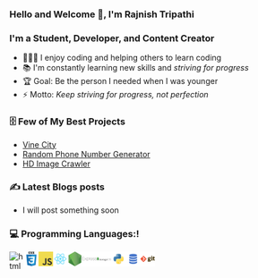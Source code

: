 ### Hello and Welcome 👋, I'm Rajnish Tripathi

### I'm a Student, Developer, and Content Creator
- 👨🏽‍🎓 I enjoy coding and helping others to learn coding
- 📚 I'm constantly learning new skills and _striving for progress_
- 🏆 Goal: Be the person I needed when I was younger
- ⚡ Motto: _Keep striving for progress, not perfection_

### 🗄️ Few of My Best Projects
<!-- BLOG-POST-LIST:START -->
- [Vine City](https://github.com/rajnishtripathi2001/Vine-City)
- [ Random Phone Number Generator](https://github.com/rajnishtripathi2001/Random-Phone-Number-Generator)
- [HD Image Crawler ](https://github.com/rajnishtripathi2001/Fetching-images-with-API)

<!-- BLOG-POST-LIST:END -->

### ✍️ Latest Blogs posts
<!-- BLOG-POST-LIST:START -->
- I will post something soon

<!-- BLOG-POST-LIST:END -->


### 💻 Programming Languages:!

<img align="left" target="_blank" alt="html" width="26px" 
src="https://user-images.githubusercontent.com/82767514/227741019-149219bd-7ec1-48e0-87b4-9825f9645a9b.png" />

<img align="left" target="_blank" alt="CSS" width="26px" src="https://raw.githubusercontent.com/github/explore/80688e429a7d4ef2fca1e82350fe8e3517d3494d/topics/css/css.png" />

<img align="left" target="_blank" alt="JavaScript" width="26px" src="https://raw.githubusercontent.com/github/explore/80688e429a7d4ef2fca1e82350fe8e3517d3494d/topics/javascript/javascript.png" />

<img align="left" target="_blank" alt="React" width="26px" src="https://raw.githubusercontent.com/github/explore/80688e429a7d4ef2fca1e82350fe8e3517d3494d/topics/react/react.png" />

<img align="left" target="_blank" alt="NodeJS" width="26px" src="https://raw.githubusercontent.com/github/explore/80688e429a7d4ef2fca1e82350fe8e3517d3494d/topics/nodejs/nodejs.png" />

<img align="left" target="_blank" alt="Express" width="26px" src="https://raw.githubusercontent.com/github/explore/80688e429a7d4ef2fca1e82350fe8e3517d3494d/topics/express/express.png" />

<img align="left" target="_blank" alt="MongoDB" width="26px" src="https://raw.githubusercontent.com/github/explore/80688e429a7d4ef2fca1e82350fe8e3517d3494d/topics/mongodb/mongodb.png" />

<img align="left" target="_blank" alt="Python" width="26px" src="https://raw.githubusercontent.com/github/explore/80688e429a7d4ef2fca1e82350fe8e3517d3494d/topics/python/python.png" />

<img align="left" target="_blank" alt="SQL" width="26px" src="https://raw.githubusercontent.com/github/explore/80688e429a7d4ef2fca1e82350fe8e3517d3494d/topics/sql/sql.png" />

<img align="left" target="_blank" alt="git" width="26px" src="https://raw.githubusercontent.com/github/explore/80688e429a7d4ef2fca1e82350fe8e3517d3494d/topics/git/git.png" />

